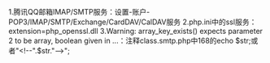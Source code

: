 1.腾讯QQ邮箱IMAP/SMTP服务：设置-账户-POP3/IMAP/SMTP/Exchange/CardDAV/CalDAV服务
2.php.ini中的ssl服务：extension=php_openssl.dll
3.Warning: array_key_exists() expects parameter 2 to be array, boolean given in ...：注释class.smtp.php中168的echo $str;或者"<!--".$str."-->";
